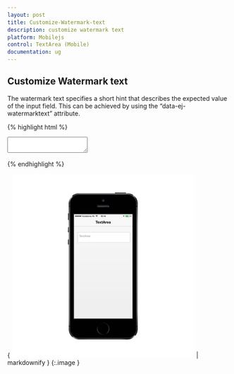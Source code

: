 ```yaml
---
layout: post
title: Customize-Watermark-text
description: customize watermark text
platform: Mobilejs
control: TextArea (Mobile)
documentation: ug
---
```


## Customize Watermark text

The watermark text specifies a short hint that describes the expected value of the input field. This can be achieved by using the “data-ej-watermarktext” attribute.

{% highlight html %}

<textarea id="textarea" data-role="ejmtextarea" data-ej-watermarktext="TextArea" ></textarea>



{% endhighlight %}

{ ![](Customize-Watermark-text_images/Customize-Watermark-text_img1.png) | markdownify }
{:.image }


